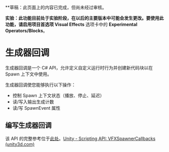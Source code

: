 **草稿：此页面上的内容已完成，但尚未经过审核。

**实验：此功能目前处于实验阶段，在以后的主要版本中可能会发生更改。要使用此功能，请启用项目首选项 Visual Effects** 选项卡中的 **Experimental Operators/Blocks**。

# 生成器回调
生成器回调是一个 C# API，允许定义自定义运行时行为并创建新代码块以在 Spawn 上下文中使用。

生成器回调使您能够执行以下操作：
- 控制 Spawn 上下文状态（播放、停止、延迟）
- 读/写入输出生成计数
- 读/写 SpawnEvent 属性

## 编写生成器回调
该 API 的完整参考位于[此处](https://docs.unity3d.com/2019.3/Documentation/ScriptReference/VFX.VFXSpawnerCallbacks.html)。[Unity - Scripting API: VFXSpawnerCallbacks (unity3d.com)](https://docs.unity3d.com/2019.3/Documentation/ScriptReference/VFX.VFXSpawnerCallbacks.html)